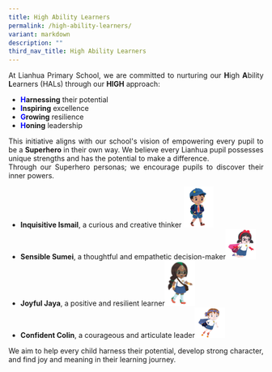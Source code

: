 ```yaml
---
title: High Ability Learners
permalink: /high-ability-learners/
variant: markdown
description: ""
third_nav_title: High Ability Learners
---
```

<p style="text-align: justify;">
	At Lianhua Primary School, we are committed to nurturing our <strong>H</strong>igh <strong>A</strong>bility <strong>L</strong>earners (HALs) through our <strong>HIGH</strong> approach:
  </p><ul>
    <li><strong><span style="color: blue;">H</span></strong><strong>arnessing</strong> their potential</li>
    <li><strong><span style="color: blue;">I</span></strong><strong>nspiring</strong> excellence</li>
    <li><strong><span style="color: blue;">G</span></strong><strong>rowing</strong> resilience</li>
    <li><strong><span style="color: blue;">H</span></strong><strong>oning</strong> leadership</li>
  </ul>
<p style="text-align: justify;">This initiative aligns with our school's vision of empowering every pupil to be a <strong>Superhero</strong> in their own way. We believe every Lianhua pupil possesses unique strengths and has the potential to make a difference. <br>Through our Superhero personas; we encourage pupils to discover their inner powers.<br>
	</p><ul>
    <li><strong>Inquisitive Ismail</strong>, a curious and creative thinker <img style="width:60px; height:auto;" alt="Ismail" src="/images/Learning/High%20Ability%20Learners%20(HALs)/Ismail.png"></li>
    <li><strong>Sensible Sumei</strong>, a thoughtful and empathetic decision-maker<img style="width:60px; height:auto;" alt="Sumei" src="/images/Learning/High%20Ability%20Learners%20(HALs)/Sumei.png"></li>
    <li><strong>Joyful Jaya</strong>, a positive and resilient learner<img style="width:60px; height:auto;" alt="Jaya" src="/images/Learning/High%20Ability%20Learners%20(HALs)/Jaya.png"></li>
    <li><strong>Confident Colin</strong>, a courageous and articulate leader<img style="width:60px; height:auto;" alt="Colin" src="/images/Learning/High%20Ability%20Learners%20(HALs)/Colin.png"></li>
  </ul>
<p style="text-align: justify;">We aim to help every child harness their potential, develop strong character, and find joy and meaning in their learning journey.
</p>